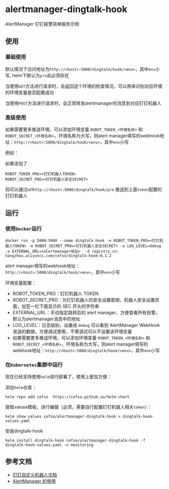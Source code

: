 # alertmanager-dingtalk-hook 
AlertManager 钉钉报警简单服务示例


## 使用

### 基础使用

默认情况下访问地址为`http://<host>:5000/dingtalk/hook/<env>`，其中`env`小写, helm下默认为`pro`且必须存在

当使用`GET`方法进行请求时，会返回这个环境的检查情况，可以用来识别对应环境的环境变量是否配置成功

当使用`POST`方法进行请求时，会正常转发alertmanager的消息到对应钉钉机器人

### 高级使用

如果需要更多推送环境，可以添加环境变量 `ROBOT_TOKEN_<环境名称>` 和 `ROBOT_SECRET_<环境名称>`，环境名称为大写，则alert manager填写的webhook地址：`http://<host>:5000/dingtalk/hook/<env>`，其中`env`小写

例如：

如果添加了
```shell
ROBOT_TOKEN_PRE=<钉钉机器人TOKEN>
ROBOT_SECRET_PRE=<钉钉机器人安全SECRET>
```
则可以通过url`http://<host>:5000/dingtalk/hook/pre` 推送到上面`token`配置的钉钉机器人


## 运行
### 使用`Docker`运行
```shell
docker run -p 5000:5000 --name dingtalk-hook -e ROBOT_TOKEN_PRO=<钉钉机器人TOKEN> -e ROBOT_SECRET_PRO=<钉钉机器人安全SECRET> -e LOG_LEVEL=debug -e EXTERNAL_URL=<alertmanager地址>  -d registry.cn-hangzhou.aliyuncs.com/cefso/dingtalk-hook:0.1.2
```

alert manager填写的webhook地址：`http://<host>:5000/dingtalk/hook/<env>`，其中`env`小写


环境变量配置：

* ROBOT_TOKEN_PRO：钉钉机器人 TOKEN
* ROBOT_SECRET_PRO：为钉钉机器人的安全设置密钥，机器人安全设置页面，加签一栏下面显示的 SEC 开头的字符串
* EXTERNAL_URL：手动指定跳转后的 alert manager，方便查看所有告警，默认为alertmanager消息中的地址
* LOG_LEVEL：日志级别，设置成 `debug` 可以看到 AlertManager WebHook 发送的数据，方便调试使用，不需调试可以不设置该环境变量
* 如果需要更多推送环境，可以添加环境变量 `ROBOT_TOKEN_<环境名称>` 和 `ROBOT_SECRET_<环境名称>`，环境名称为大写，则alert manager填写的webhook地址：`http://<host>:5000/dingtalk/hook/<env>`，其中`env`小写


### 在`Kubernetes`集群中运行
现在已经支持使用`helm`进行部署了，使用上更加方便：

添加`helm`仓库：

```shell
helm repo add cefso  https://cefso.github.io/helm-chart
```
提取valuse模板，进行编辑（必须，需要自行配置钉钉机器人相关`token`）：

```shell
helm show values cefso/alertmanager-dingtalk-hook > dingtalk-hook-values.yaml
```

安装dingtalk-hook
```shell
helm install dingtalk-hook cefso/alertmanager-dingtalk-hook -f dingtalk-hook-values.yaml -n monitoring
```

## 参考文档
* [钉钉自定义机器人文档](https://open-doc.dingtalk.com/microapp/serverapi2/qf2nxq)
* [AlertManager 的使用](https://www.qikqiak.com/k8s-book/docs/57.AlertManager%E7%9A%84%E4%BD%BF%E7%94%A8.html)


